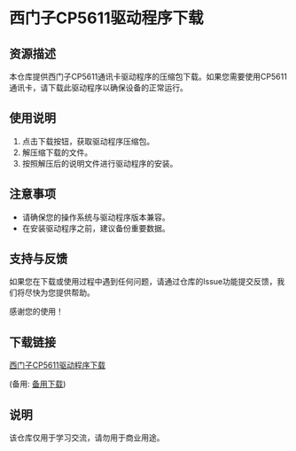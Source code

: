 # 西门子CP5611驱动程序下载

## 资源描述

本仓库提供西门子CP5611通讯卡驱动程序的压缩包下载。如果您需要使用CP5611通讯卡，请下载此驱动程序以确保设备的正常运行。

## 使用说明

1. 点击下载按钮，获取驱动程序压缩包。
2. 解压缩下载的文件。
3. 按照解压后的说明文件进行驱动程序的安装。

## 注意事项

- 请确保您的操作系统与驱动程序版本兼容。
- 在安装驱动程序之前，建议备份重要数据。

## 支持与反馈

如果您在下载或使用过程中遇到任何问题，请通过仓库的Issue功能提交反馈，我们将尽快为您提供帮助。

感谢您的使用！

## 下载链接
[西门子CP5611驱动程序下载](https://pan.quark.cn/s/9625e3f66641) 

(备用: [备用下载](https://pan.baidu.com/s/110wJh7EhY2H1P2TXXhzFLg?pwd=1234))

## 说明

该仓库仅用于学习交流，请勿用于商业用途。
